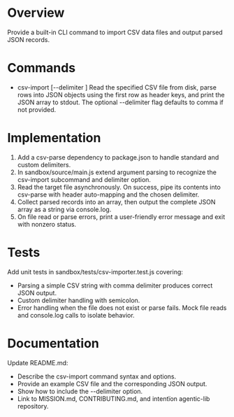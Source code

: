 # Overview
Provide a built-in CLI command to import CSV data files and output parsed JSON records.

# Commands
- csv-import <file> [--delimiter <char>]
  Read the specified CSV file from disk, parse rows into JSON objects using the first row as header keys, and print the JSON array to stdout.
  The optional --delimiter flag defaults to comma if not provided.

# Implementation
1. Add a csv-parse dependency to package.json to handle standard and custom delimiters.
2. In sandbox/source/main.js extend argument parsing to recognize the csv-import subcommand and delimiter option.
3. Read the target file asynchronously. On success, pipe its contents into csv-parse with header auto-mapping and the chosen delimiter.
4. Collect parsed records into an array, then output the complete JSON array as a string via console.log.
5. On file read or parse errors, print a user-friendly error message and exit with nonzero status.

# Tests
Add unit tests in sandbox/tests/csv-importer.test.js covering:
- Parsing a simple CSV string with comma delimiter produces correct JSON output.
- Custom delimiter handling with semicolon.
- Error handling when the file does not exist or parse fails.
Mock file reads and console.log calls to isolate behavior.

# Documentation
Update README.md:
- Describe the csv-import command syntax and options.
- Provide an example CSV file and the corresponding JSON output.
- Show how to include the --delimiter option.
- Link to MISSION.md, CONTRIBUTING.md, and intentïon agentic-lib repository.